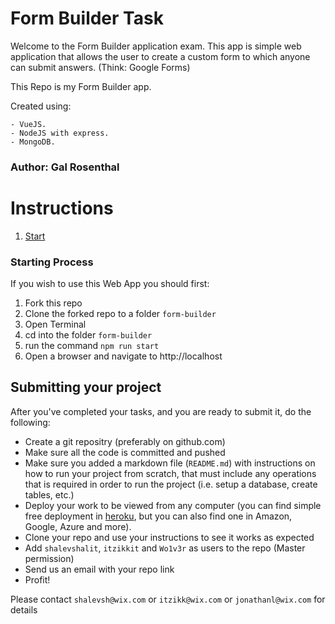# Form Builder Task
Welcome to the Form Builder application exam. This app is simple web application that allows the user to create a custom form to which anyone can submit answers. (Think: Google Forms)

This Repo is my Form Builder app.

Created using: 

    - VueJS.
    - NodeJS with express.
    - MongoDB.
    
### Author: Gal Rosenthal

# Instructions
1. [Start](#TheStartingProcess)

<a name="TheStartingProcess"></a>
### Starting Process
If you wish to use this Web App you should first: 
1. Fork this repo
1. Clone the forked repo to a folder `form-builder`
1. Open Terminal
1. cd into the folder `form-builder`
1. run the command `npm run start`
1. Open a browser and navigate to http://localhost

## Submitting your project
After you've completed your tasks, and you are ready to submit it, do the following:
* Create a git repositry (preferably on github.com)
* Make sure all the code is committed and pushed
* Make sure you added a markdown file (`README.md`) with instructions on how to run your project from scratch, that must include any operations that is required in order to run the project (i.e. setup a database, create tables, etc.)
* Deploy your work to be viewed from any computer (you can find simple free deployment in [heroku](https://www.heroku.com/), but you can also find one in Amazon, Google, Azure and more).
* Clone your repo and use your instructions to see it works as expected
* Add `shalevshalit`, `itzikkit` and `Wo1v3r` as users to the repo (Master permission)
* Send us an email with your repo link
* Profit!

Please contact `shalevsh@wix.com` or `itzikk@wix.com` or `jonathanl@wix.com` for details
